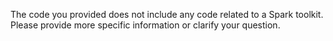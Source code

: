 The code you provided does not include any code related to a Spark toolkit. Please provide more specific information or clarify your question.

